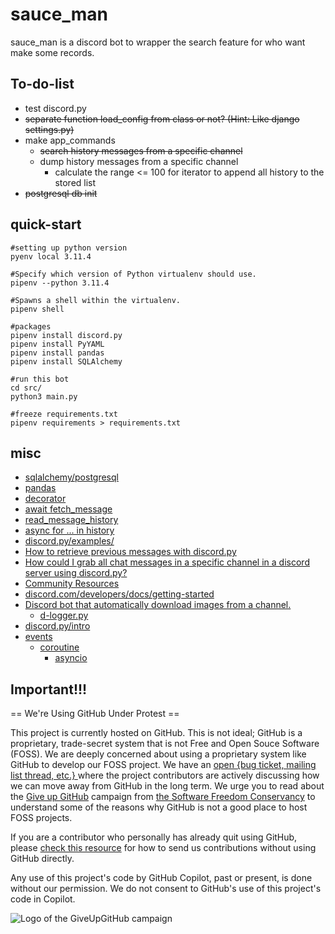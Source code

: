# sauce_man

sauce_man is a discord bot to wrapper the search feature for who want make some records.

## To-do-list

* test discord.py
* ~~separate function load_config from class or not? (Hint: Like django settings.py)~~
* make app_commands
    * ~~search history messages from a specific channel~~
    * dump history messages from a specific channel
        * calculate the range <= 100 for iterator to append all history to the stored list
* ~~postgresql db init~~

## quick-start

```shell
#setting up python version
pyenv local 3.11.4

#Specify which version of Python virtualenv should use.
pipenv --python 3.11.4

#Spawns a shell within the virtualenv.
pipenv shell

#packages
pipenv install discord.py
pipenv install PyYAML
pipenv install pandas
pipenv install SQLAlchemy

#run this bot
cd src/
python3 main.py

#freeze requirements.txt
pipenv requirements > requirements.txt
```

## misc

* [sqlalchemy/postgresql](https://docs.sqlalchemy.org/en/20/dialects/postgresql.html)
* [pandas](https://pandas.pydata.org/)
* [decorator](https://docs.python.org/3/glossary.html#term-decorator)
* [await fetch_message](https://discordpy.readthedocs.io/en/latest/api.html#discord.TextChannel.fetch_message)
* [read_message_history](https://discordpy.readthedocs.io/en/latest/api.html?highlight=history#discord.Permissions.read_message_history)
* [async for ... in history](https://discordpy.readthedocs.io/en/latest/api.html?highlight=history#discord.User.history)
* [discord.py/examples/](https://github.com/Rapptz/discord.py/tree/master/examples)
* [How to retrieve previous messages with discord.py](https://stackoverflow.com/questions/64995479/how-to-retrieve-previous-messages-with-discord-py)
* [How could I grab all chat messages in a specific channel in a discord server using discord.py?](https://stackoverflow.com/questions/64211658/how-could-i-grab-all-chat-messages-in-a-specific-channel-in-a-discord-server-usi)
* [Community Resources](https://discord.com/developers/docs/topics/community-resources#community-resources)
* [discord.com/developers/docs/getting-started](https://discord.com/developers/docs/getting-started)
* [Discord bot that automatically download images from a channel.](https://www.reddit.com/r/Discord_Bots/comments/pdz8kp/discord_bot_that_automatically_download_images/)
    * [d-logger.py](https://github.com/therealOri/d-logger/blob/main/d-logger.py)
* [discord.py/intro](https://discordpy.readthedocs.io/en/latest/intro.html)
* [events](https://discordpy.readthedocs.io/en/latest/api.html#event-reference)
    * [coroutine](https://docs.python.org/3/library/asyncio-task.html#coroutine)
        * [asyncio](https://docs.python.org/3.8/library/asyncio.html)

## Important!!!

== We're Using GitHub Under Protest ==

This project is currently hosted on GitHub.  This is not ideal; GitHub is a
proprietary, trade-secret system that is not Free and Open Souce Software
(FOSS).  We are deeply concerned about using a proprietary system like GitHub
to develop our FOSS project.  We have an
[open {bug ticket, mailing list thread, etc.} ](INSERT_LINK) where the
project contributors are actively discussing how we can move away from GitHub
in the long term.  We urge you to read about the
[Give up GitHub](https://GiveUpGitHub.org) campaign from
[the Software Freedom Conservancy](https://sfconservancy.org) to understand
some of the reasons why GitHub is not a good place to host FOSS projects.

If you are a contributor who personally has already quit using GitHub, please
[check this resource](INSERT_LINK) for how to send us contributions without
using GitHub directly.

Any use of this project's code by GitHub Copilot, past or present, is done
without our permission.  We do not consent to GitHub's use of this project's
code in Copilot.

![Logo of the GiveUpGitHub campaign](https://sfconservancy.org/img/GiveUpGitHub.png)
